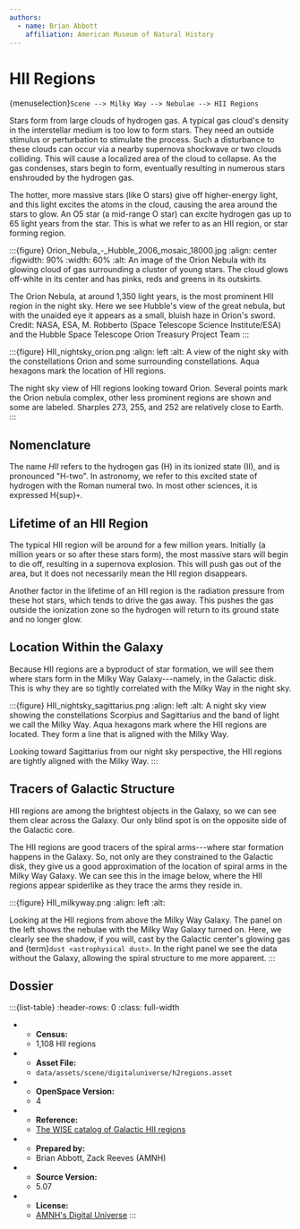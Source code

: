 ```yaml
---
authors:
  - name: Brian Abbott
    affiliation: American Museum of Natural History
---
```



# HII Regions

{menuselection}`Scene --> Milky Way --> Nebulae --> HII Regions`


Stars form from large clouds of hydrogen gas. A typical gas cloud's density in the interstellar medium is too low to form stars. They need an outside stimulus or perturbation to stimulate the process. Such a disturbance to these clouds can occur via a nearby supernova shockwave or two clouds colliding. This will cause a localized area of the cloud to collapse. As the gas condenses, stars begin to form, eventually resulting in numerous stars enshrouded by the hydrogen gas.

The hotter, more massive stars (like O stars) give off higher-energy light, and this light excites the atoms in the cloud, causing the area around the stars to glow. An O5 star (a mid-range O star) can excite hydrogen gas up to 65 light years from the star. This is what we refer to as an HII region, or star forming region.


:::{figure} Orion_Nebula_-_Hubble_2006_mosaic_18000.jpg
:align: center
:figwidth: 90%
:width: 60%
:alt: An image of the Orion Nebula with its glowing cloud of gas surrounding a cluster of young stars. The cloud glows off-white in its center and has pinks, reds and greens in its outskirts.

The Orion Nebula, at around 1,350 light years, is the most prominent HII region in the night sky. Here we see Hubble's view of the great nebula, but with the unaided eye it appears as a small, bluish haze in Orion's sword. Credit: NASA, ESA, M. Robberto (Space Telescope Science Institute/ESA) and the Hubble Space Telescope Orion Treasury Project Team
:::



:::{figure} HII_nightsky_orion.png
:align: left
:alt: A view of the night sky with the constellations Orion and some surrounding constellations. Aqua hexagons mark the location of HII regions.

The night sky view of HII regions looking toward Orion. Several points mark the Orion nebula complex, other less prominent regions are shown and some are labeled. Sharples 273, 255, and 252 are relatively close to Earth.
:::


## Nomenclature

The name _HII_ refers to the hydrogen gas (H) in its ionized state (II), and is pronounced "H-two". In astronomy, we refer to this excited state of hydrogen with the Roman numeral two. In most other sciences, it is expressed H{sup}`+`.


## Lifetime of an HII Region

The typical HII region will be around for a few million years. Initially (a million years or so after these stars form), the most massive stars will begin to die off, resulting in a supernova explosion. This will push gas out of the area, but it does not necessarily mean the HII region disappears. 

Another factor in the lifetime of an HII region is the radiation pressure from these hot stars, which tends to drive the gas away. This pushes the gas outside the ionization zone so the hydrogen will return to its ground state and no longer glow.


## Location Within the Galaxy

Because HII regions are a byproduct of star formation, we will see them where stars form in the Milky Way Galaxy---namely, in the Galactic disk. This is why they are so tightly correlated with the Milky Way in the night sky.

:::{figure} HII_nightsky_sagittarius.png
:align: left
:alt: A night sky view showing the constellations Scorpius and Sagittarius and the band of light we call the Milky Way. Aqua hexagons mark where the HII regions are located. They form a line that is aligned with the Milky Way.

Looking toward Sagittarius from our night sky perspective, the HII regions are tightly aligned with the Milky Way. 
:::


## Tracers of Galactic Structure

HII regions are among the brightest objects in the Galaxy, so we can see them clear across the Galaxy. Our only blind spot is on the opposite side of the Galactic core.

The HII regions are good tracers of the spiral arms---where star formation happens in the Galaxy. So, not only are they constrained to the Galactic disk, they give us a good approximation of the location of spiral arms in the Milky Way Galaxy. We can see this in the image below, where the HII regions appear spiderlike as they trace the arms they reside in.


:::{figure} HII_milkyway.png
:align: left
:alt: 

Looking at the HII regions from above the Milky Way Galaxy. The panel on the left shows the nebulae with the Milky Way Galaxy turned on. Here, we clearly see the shadow, if you will, cast by the Galactic center's glowing gas and {term}`dust <astrophysical dust>`. In the right panel we see the data without the Galaxy, allowing the spiral structure to me more apparent.
:::



## Dossier
:::{list-table}
:header-rows: 0
:class: full-width

* - **Census:**
  - 1,108 HII regions
* - **Asset File:**
  - `data/assets/scene/digitaluniverse/h2regions.asset`
* - **OpenSpace Version:**
  - 4
* - **Reference:**
  - [The WISE catalog of Galactic HII regions](https://doi.org/10.1088/0067-0049/212/1/1)
* - **Prepared by:**
  - Brian Abbott, Zack Reeves (AMNH)
* - **Source Version:**
  - 5.07
* - **License:**
  - [AMNH's Digital Universe](https://www.amnh.org/research/hayden-planetarium/digital-universe/download/digital-universe-license)
:::
